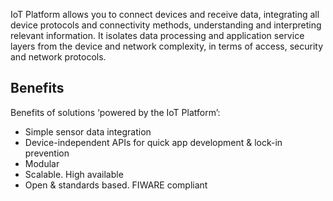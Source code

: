 IoT Platform allows you to connect devices and receive data, integrating all 
device protocols and connectivity methods, understanding and interpreting relevant information. 
It isolates data processing and application service layers from the device and network complexity, 
in terms of access, security and network protocols.

## Benefits

Benefits of solutions ‘powered by the IoT Platform’:

- Simple sensor data integration 
- Device-independent APIs for quick app development & lock-in prevention
- Modular
- Scalable. High available
- Open & standards based. FIWARE compliant


